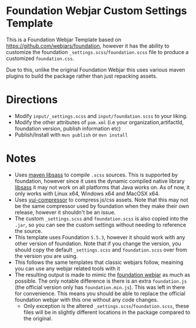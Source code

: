 # Foundation Webjar Custom Settings Template

This is a Foundation Webjar Template based on https://github.com/webjars/foundation, however it has the ability to customize the foundation `_settings.scss`/`foundation.scss` file to produce a customized `foundation.css`.

Due to this, unlike the original Foundation Webjar this uses various maven plugins to build the package rather than just repacking assets.

# Directions

* Modify `input/_settings.scss` and `input/foundation.scss` to your liking.
* Modify the other attributes of `pom.xml` (i.e your organization,artifactId, foundation version, publish information etc)
* Publish/Install with `mvn publish` or `mvn install`

# Notes

* Uses [maven libsass](https://github.com/warmuuh/libsass-maven-plugin) to compile `.scss` sources. This is supported by foundation, however since it uses the dynamic compiled native library [libsass](http://sass-lang.com/libsass) it may not work on all platforms that Java works on. As of now, it only works with Linux x64, Windows x64 and MacOSX x64.
* Uses [yui-compressor](https://github.com/davidB/yuicompressor-maven-plugin) to compress js/css assets. Note that this may not be the same compressor used by foundation when they make their own release, however it shouldn't be an issue.
* The custom `_settings.scss` and `foundation.scss` is also copied into the `.jar`, so you can see the custom settings without needing to reference the source.
* This template uses Foundation `5.5.3`, however it should work with any other version of foundation. Note that if you change the version, you should copy the default `_settings.scss` and `foundation.scss` over from the version you are using.
* This follows the same templates that classic webjars follow, meaining you can use any webjar related tools with it
* The resulting output is made to mimic the [foundation webjar](https://github.com/webjars/foundation) as much as possible. The only notable difference is there is an extra `foundation.js` (the official version only has `foundation.min.js`). This was left in there for convenience. This means you should be able to replace the official foundation webjar with this one without any code changes.
  * Only exception is the altered `_settings.scss`/`foundation.scss`, these files will be in slightly different locations in the package compared to the original.
